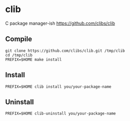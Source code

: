 <!-- -*- coding: utf-8; -*- -->

# clib

C package manager-ish <https://github.com/clibs/clib>

## Compile

    git clone https://github.com/clibs/clib.git /tmp/clib
    cd /tmp/clib
    PREFIX=$HOME make install

## Install

    PREFIX=$HOME clib install you/your-package-name

## Uninstall

    PREFIX=$HOME clib-uninstall you/your-package-name
